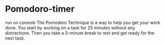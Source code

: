 # Pomodoro-timer
run on console
The Pomodoro Technique is a way to help you get your work done. You start by working on a task for 25 minutes without any distractions. Then you take a 5-minute break to rest and get ready for the next task. 
